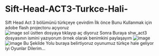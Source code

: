 # Sift-Head-ACT3-Turkce-Hali-
Sift Head Act 3 bölümünü türkçeye çevirdim
İlk önce Bunu Kullanmak için adobe flash projectoru açıyoruz  
![image](https://github.com/user-attachments/assets/eafc1b1e-68b5-40b3-b71e-f170f03eb7f5)
sol üstten dosyaya tıklayıp aç diyoruz
Sonra Buraya shw_act3 dosyasının ismini yazıyorum örnek olarak benimkini paylaşayım
![image](https://github.com/user-attachments/assets/e64291e6-affd-4734-b181-2b1b43099094)
![image](https://github.com/user-attachments/assets/703000ca-692c-4296-b6ec-5b17bbe02831)
Bu Şekilde Yolu buraya belirtiyoruz oyunumuz türkçe hale geliyor iyi Oyunlar Dilerim...


